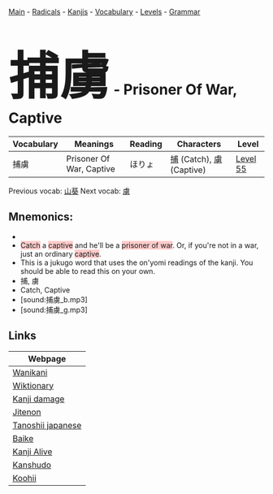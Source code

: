 <style> bigfont {font-size: 100px}</style>
[Main](../README.md) -
[Radicals](../radicals.md) -
[Kanjis](../kanjis.md) -
[Vocabulary](../vocabulary.md) -
[Levels](../levels.md) -
[Grammar](../grammar.md)
# <bigfont> 捕虜</bigfont> - Prisoner Of War, Captive 

| Vocabulary | Meanings | Reading | Characters | Level |
| --- | --- | --- | --- | --- |
| 捕虜 | Prisoner Of War, Captive | ほりょ |  [捕](../kanjis/捕.md) (Catch), [虜](../kanjis/虜.md) (Captive) | [Level 55](../levels/wk_level55.md) |

Previous vocab: [山葵](山葵.md) Next vocab: [虜](虜.md) 

## Mnemonics:

* 
* <span style="background-color:#ffcccb"> Catch</span> a <span style="background-color:#ffcccb"> captive</span> and he'll be a <span style="background-color:#ffcccb"> prisoner of war</span>. Or, if you're not in a war, just an ordinary <span style="background-color:#ffcccb"> captive</span>.
* This is a jukugo word that uses the on'yomi readings of the kanji. You should be able to read this on your own.
* 捕, 虜
* Catch, Captive
* [sound:捕虜_b.mp3]
* [sound:捕虜_g.mp3]


## Links 

| Webpage |
| --- |
| [Wanikani          ](https://www.wanikani.com/kanji/捕虜) |
| [Wiktionary        ](https://en.wiktionary.org/wiki/捕虜) |
| [Kanji damage      ](http://www.kanjidamage.com/kanji/search?utf8=✓&q=捕虜) |
| [Jitenon           ](https://jitenon.com/kanji/捕虜) |
| [Tanoshii japanese ](https://www.tanoshiijapanese.com/dictionary/kanji.cfm?k=捕虜) |
| [Baike             ](https://baike.baidu.com/item/捕虜) |
| [Kanji Alive       ](https://app.kanjialive.com/捕虜) |
| [Kanshudo          ](https://www.kanshudo.com/searchmn?q=捕虜) |
| [Koohii            ](https://kanji.koohii.com/study/kanji/捕虜) |
